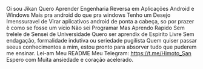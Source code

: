 Oi sou  Jikan
Quero Aprender Engenharia Reversa em Aplicações Android e Windows Mais pra android do que pra windows
Tenho um Desejo Imenssuravel de Virar aplicativos android de ponta a cabeça, so por prazer
è como se fosse um vício
Não sei Programar
Mas Aprendo Rapido
Sem trelele de Sensei de Universidade
Quero ser aprendix de Espirito Livre 
Sem endagação, formalidade indutiva ou seriedade pugilista
Quem quiser passar seeus conhecimentos a mim, estou pronto para absorver tudo que puderem me ensinar.
Lei-am Meu README
Meu Telegram: https://t.me/Himoto_San
Espero com Muita ansiedade e coração acelerado.

